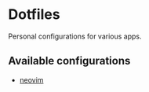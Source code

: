 # Dotfiles
Personal configurations for various apps.

## Available configurations
- [neovim](https://github.com/neovim/neovim)

